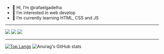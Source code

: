 - 👋 Hi, I’m @rafaelgadelha
- 👀 I’m interested in web develop
- 🌱 I’m currently learning HTML, CSS and JS

---

<div>
    <img src="https://img.shields.io/badge/HTML5-E34F26?style=for-the-badge&logo=html5&logoColor=white"/>
    <img src="https://img.shields.io/badge/CSS3-1572B6?style=for-the-badge&logo=css3&logoColor=white" />
    <img src="https://img.shields.io/badge/JavaScript-F7DF1E?style=for-the-badge&logo=javascript&logoColor=black" />
<div>

---

[![Top Langs](https://github-readme-stats.vercel.app/api/top-langs/?username=rafaelgadelha&layout=compact)](https://github.com/anuraghazra/github-readme-stats)
![Anurag's GitHub stats](https://github-readme-stats.vercel.app/api?username=rafaelgadelha&show_icons=true&theme=radical)




